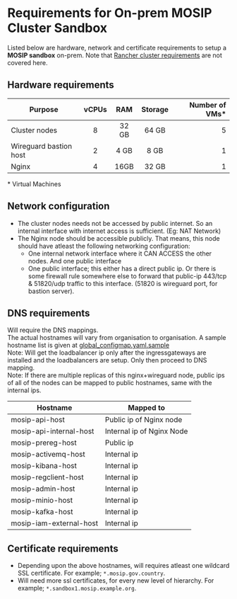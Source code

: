 # Requirements for On-prem MOSIP Cluster Sandbox

Listed below are hardware, network and certificate requirements to setup a **MOSIP sandbox** on-prem.  Note that [Rancher cluster requirements](../../rancher/on-prem) are not covered here.

## Hardware requirements

|Purpose|vCPUs|RAM|Storage|Number of VMs\*|
|---|:---:|:---:|:---:|---:|
|Cluster nodes | 8 | 32 GB | 64 GB |5|
|Wireguard bastion host| 2 | 4 GB | 8 GB |1| 
|Nginx|4|16GB|32 GB|1|

\* Virtual Machines

## Network configuration
* The cluster nodes needs not be accessed by public internet. So an internal interface with internet access is sufficient. (Eg: NAT Network)
* The Nginx node should be accessible publicly. That means, this node should have atleast the following networking configuration:
  * One internal network interface where it CAN ACCESS the other nodes. And one public interface
  * One public interface; this either has a direct public ip. Or there is some firewall rule somewhere else to forward that public-ip 443/tcp & 51820/udp traffic to this interface. (51820 is wireguard port, for bastion server).

## DNS requirements

Will require the DNS mappings. <br/>
The actual hostnames will vary from organisation to organisation. A sample hostname list is given at [global_configmap.yaml.sample](../global_configmap.yaml.sample) <br/>
Note: Will get the loadbalancer ip only after the ingressgateways are installed and the loadbalancers are setup. Only then proceed to DNS mapping. <br/>
Note: If there are multiple replicas of this nginx+wireguard node, public ips of all of the nodes can be mapped to public hostnames, same with the internal ips.

| Hostname | Mapped to |
|---|---|
| mosip-api-host | Public ip of Nginx node |
| mosip-api-internal-host | Internal ip of Nginx Node|
| mosip-prereg-host | Public ip |
| mosip-activemq-host | Internal ip |
| mosip-kibana-host | Internal ip |
| mosip-regclient-host | Internal ip |
| mosip-admin-host | Internal ip |
| mosip-minio-host | Internal ip |
| mosip-kafka-host | Internal ip |
| mosip-iam-external-host | Internal ip |

## Certificate requirements

* Depending upon the above hostnames, will requires atleast one wildcard SSL certificate. For example; `*.mosip.gov.country`.
* Will need more ssl certificates, for every new level of hierarchy. For example; `*.sandbox1.mosip.example.org`.
